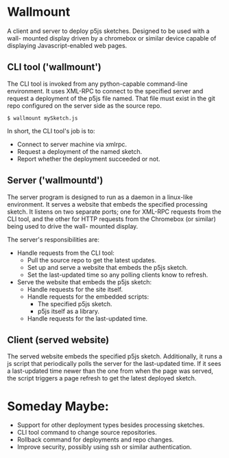 # Wallmount
A client and server to deploy p5js sketches. Designed to be used with a wall-
mounted display driven by a chromebox or similar device capable of displaying
Javascript-enabled web pages.


## CLI tool ('wallmount')
The CLI tool is invoked from any python-capable command-line environment. It
uses XML-RPC to connect to the specified server and request a deployment of the
p5js file named. That file must exist in the git repo configured on the server
side as the source repo.

```Shell
$ wallmount mySketch.js
```

In short, the CLI tool's job is to:
  * Connect to server machine via xmlrpc.
  * Request a deployment of the named sketch.
  * Report whether the deployment succeeded or not.


## Server ('wallmountd')
The server program is designed to run as a daemon in a linux-like environment.
It serves a website that embeds the specified processing sketch. It listens on
two separate ports; one for XML-RPC requests from the CLI tool, and the other
for HTTP requests from the Chromebox (or similar) being used to drive the wall-
mounted display.

The server's responsibilities are:
  * Handle requests from the CLI tool:
    * Pull the source repo to get the latest updates.
    * Set up and serve a website that embeds the p5js sketch.
    * Set the last-updated time so any polling clients know to refresh.
  * Serve the website that embeds the p5js sketch:
    * Handle requests for the site itself.
    * Handle requests for the embedded scripts:
      * The specified p5js sketch.
      * p5js itself as a library.
    * Handle requests for the last-updated time.


## Client (served website)
The served website embeds the specified p5js sketch. Additionally, it runs a js
script that periodically polls the server for the last-updated time. If it sees
a last-updated time newer than the one from when the page was served, the script
triggers a page refresh to get the latest deployed sketch.


# Someday Maybe:
  * Support for other deployment types besides processing sketches.
  * CLI tool command to change source repositories.
  * Rollback command for deployments and repo changes.
  * Improve security, possibly using ssh or similar authentication.
